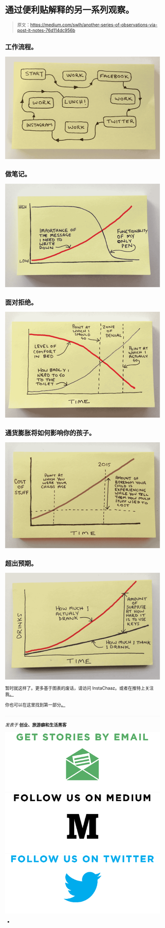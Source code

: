 # 通过便利贴解释的另一系列观察。

> 原文：<https://medium.com/swlh/another-series-of-observations-via-post-it-notes-76d114dc956b>

## 工作流程。

![](img/6d10ea48ab20bb140c640237cc1f7b91.png)

## 做笔记。

![](img/99ac1e65bff4230b40ee75eee4a637be.png)

## 面对拒绝。

![](img/8d4969a6130ff7a2e6d2127ef173b7f3.png)

## 通货膨胀将如何影响你的孩子。

![](img/98f4340a8d31e357fe157e741b98e036.png)

## 超出预期。

![](img/e89204cac7eb31a660e801d63f9974b7.png)

暂时就这样了。更多基于图表的废话，请访问 InstaChaaz。或者在推特上关注我[。](https://twitter.com/chazhutton)

你也可以在这里找到第一部分[。](/@chazhutton/a-series-of-observations-explained-via-port-it-notes-976067e52f2)

![](img/71d955550911c61d0aef4c66a71f8e15.png)

*发表于* **创业、旅游癖和生活黑客**

[![](img/0bf7ebc25c05a1d52c6add818a95aa71.png)](http://supply.us9.list-manage.com/subscribe?u=310af6eb2240d299c7032ef6c&id=d28d8861ad)[![](img/1b4fd39dd738a88ac13336ad93f1049c.png)](https://blog.growth.supply/)[![](img/93f21657a8ed7c0f741216a91b53c713.png)](https://twitter.com/swlh_)

-
